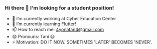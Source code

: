 ### Hi there 👋 I'm looking for a student position!

- 🔭 I’m currently working at Cyber Education Center
- 🌱 I’m currently learning Flutter!
- 📫 How to reach me: 4yonatan4@gmail.com
- 😄 Pronouns: Tani 😃
- ⚡ Motivation: DO IT NOW. SOMETIMES 'LATER' BECOMES 'NEVER'.
